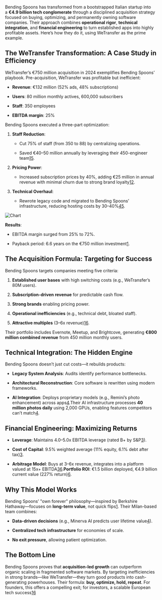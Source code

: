 Bending Spoons has transformed from a bootstrapped Italian startup into a **€4.9 billion tech conglomerate** through a disciplined acquisition strategy focused on buying, optimizing, and permanently owning software companies. Their approach combines **operational rigor**, **technical integration**, and **financial engineering** to turn established apps into highly profitable assets. Here’s how they do it, using WeTransfer as the prime example.

The WeTransfer Transformation: A Case Study in Efficiency
---------------------------------------------------------

WeTransfer’s €750 million acquisition in 2024 exemplifies Bending Spoons’ playbook. Pre-acquisition, WeTransfer was profitable but inefficient:

*   **Revenue**: €132 million (52% ads, 48% subscriptions)
    
*   **Users**: 80 million monthly actives, 600,000 subscribers
    
*   **Staff**: 350 employees
    
*   **EBITDA margin**: 25%
    

Bending Spoons executed a three-part optimization:

1.  **Staff Reduction**:
    
    *   Cut 75% of staff (from 350 to 88) by centralizing operations.
        
    *   Saved €40–50 million annually by leveraging their 450-engineer team[1](https://www.linkedin.com/pulse/bending-spoons-acquisition-strategy-wetransfer-case-nicola-verrini-uts8f)[5](https://verved.ai/blog/how-bending-spoons-mastered-product-acquisition).
        
2.  **Pricing Power**:
    
    *   Increased subscription prices by 40%, adding €25 million in annual revenue with minimal churn due to strong brand loyalty[1](https://www.linkedin.com/pulse/bending-spoons-acquisition-strategy-wetransfer-case-nicola-verrini-uts8f)[2](https://www.techradar.com/pro/bending-spoons-snaps-up-wetransfer).
        
3.  **Technical Overhaul**:
    
    *   Rewrote legacy code and migrated to Bending Spoons’ infrastructure, reducing hosting costs by 30–40%[4](https://cloud.google.com/transform/bending-spoons-cloud-ai-built-apps-100-million-users)[5](https://verved.ai/blog/how-bending-spoons-mastered-product-acquisition).
        
![Chart](https://i.imgur.com/zcVXtjw.png)

**Results**:

*   EBITDA margin surged from 25% to 72%.
    
*   Payback period: 6.6 years on the €750 million investment[1](https://www.linkedin.com/pulse/bending-spoons-acquisition-strategy-wetransfer-case-nicola-verrini-uts8f).
    

The Acquisition Formula: Targeting for Success
----------------------------------------------

Bending Spoons targets companies meeting five criteria:

1.  **Established user bases** with high switching costs (e.g., WeTransfer’s 80M users).
    
2.  **Subscription-driven revenue** for predictable cash flow.
    
3.  **Strong brands** enabling pricing power.
    
4.  **Operational inefficiencies** (e.g., technical debt, bloated staff).
    
5.  **Attractive multiples** (3–6x revenue)[1](https://www.linkedin.com/pulse/bending-spoons-acquisition-strategy-wetransfer-case-nicola-verrini-uts8f)[6](https://www.mandalorepartners.com/research/how-bending-spoons-is-rebuilding-digital-classics-a-blueprint-for-european-innovation-powerhouses).
    

Their portfolio includes Evernote, Meetup, and Brightcove, generating **€800 million combined revenue** from 450 million monthly users.

Technical Integration: The Hidden Engine
----------------------------------------

Bending Spoons doesn’t just cut costs—it rebuilds products:

*   **Legacy System Analysis**: Audits identify performance bottlenecks.
    
*   **Architectural Reconstruction**: Core software is rewritten using modern frameworks.
    
*   **AI Integration**: Deploys proprietary models (e.g., Remini’s photo enhancement) across apps[4](https://cloud.google.com/transform/bending-spoons-cloud-ai-built-apps-100-million-users).Their AI infrastructure processes **40 million photos daily** using 2,000 GPUs, enabling features competitors can’t match[4](https://cloud.google.com/transform/bending-spoons-cloud-ai-built-apps-100-million-users).
    

Financial Engineering: Maximizing Returns
-----------------------------------------

*   **Leverage**: Maintains 4.0–5.0x EBITDA leverage (rated B+ by S&P[3](https://disclosure.spglobal.com/jp/regulatory/article/-/view/type/HTML/id/3322468)).
    
*   **Cost of Capital**: 9.5% weighted average (11% equity, 6.1% debt after tax)[3](https://disclosure.spglobal.com/jp/regulatory/article/-/view/type/HTML/id/3322468).
    
*   **Arbitrage Model**: Buys at 3–6x revenue, integrates into a platform valued at 15x+ EBITDA[3](https://disclosure.spglobal.com/jp/regulatory/article/-/view/type/HTML/id/3322468)[6](https://www.mandalorepartners.com/research/how-bending-spoons-is-rebuilding-digital-classics-a-blueprint-for-european-innovation-powerhouses).**Portfolio ROI**: €1.5 billion deployed, €4.9 billion current value (227% return)[6](https://www.mandalorepartners.com/research/how-bending-spoons-is-rebuilding-digital-classics-a-blueprint-for-european-innovation-powerhouses).
    

Why This Model Works
--------------------

Bending Spoons’ "own forever" philosophy—inspired by Berkshire Hathaway—focuses on **long-term value**, not quick flips[1](https://www.linkedin.com/pulse/bending-spoons-acquisition-strategy-wetransfer-case-nicola-verrini-uts8f). Their Milan-based team combines:

*   **Data-driven decisions** (e.g., Minerva AI predicts user lifetime value[4](https://cloud.google.com/transform/bending-spoons-cloud-ai-built-apps-100-million-users)).
    
*   **Centralized tech infrastructure** for economies of scale.
    
*   **No exit pressure**, allowing patient optimization.
    

The Bottom Line
---------------

Bending Spoons proves that **acquisition-led growth** can outperform organic scaling in fragmented software markets. By targeting inefficiencies in strong brands—like WeTransfer—they turn good products into cash-generating powerhouses. Their formula: **buy, optimize, hold, repeat**. For founders, this offers a compelling exit; for investors, a scalable European tech success[1](https://www.linkedin.com/pulse/bending-spoons-acquisition-strategy-wetransfer-case-nicola-verrini-uts8f)[6](https://www.mandalorepartners.com/research/how-bending-spoons-is-rebuilding-digital-classics-a-blueprint-for-european-innovation-powerhouses)